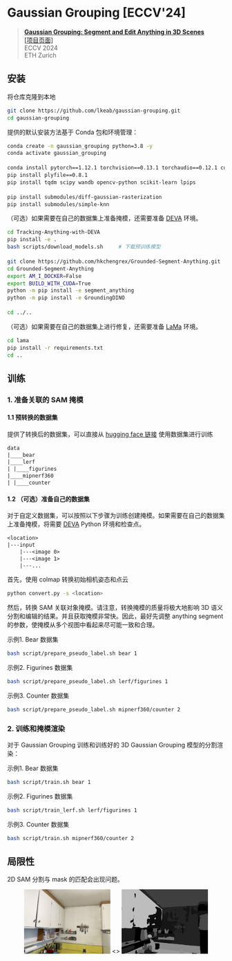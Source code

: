 # Gaussian Grouping [ECCV'24]

> [**Gaussian Grouping: Segment and Edit Anything in 3D Scenes**](https://arxiv.org/abs/2312.00732)            
> [[项目页面]](https://ymq2017.github.io/gaussian-grouping)            
> ECCV 2024  
> ETH Zurich

## 安装

将仓库克隆到本地
```bash
git clone https://github.com/lkeab/gaussian-grouping.git 
cd gaussian-grouping
```

提供的默认安装方法基于 Conda 包和环境管理：
```bash
conda create -n gaussian_grouping python=3.8 -y
conda activate gaussian_grouping 

conda install pytorch==1.12.1 torchvision==0.13.1 torchaudio==0.12.1 cudatoolkit=11.3 -c pytorch
pip install plyfile==0.8.1
pip install tqdm scipy wandb opencv-python scikit-learn lpips

pip install submodules/diff-gaussian-rasterization
pip install submodules/simple-knn
```

（可选）如果需要在自己的数据集上准备掩模，还需要准备 [DEVA](https://github.com/hkchengrex/Tracking-Anything-with-DEVA) 环境。

```bash
cd Tracking-Anything-with-DEVA
pip install -e .
bash scripts/download_models.sh     # 下载预训练模型

git clone https://github.com/hkchengrex/Grounded-Segment-Anything.git 
cd Grounded-Segment-Anything
export AM_I_DOCKER=False
export BUILD_WITH_CUDA=True
python -m pip install -e segment_anything
python -m pip install -e GroundingDINO

cd ../..
```

（可选）如果需要在自己的数据集上进行修复，还需要准备 [LaMa](https://github.com/advimman/lama) 环境。

```bash
cd lama
pip install -r requirements.txt
cd ..
```

## 训练

### 1. 准备关联的 SAM 掩模

#### 1.1 预转换的数据集
提供了转换后的数据集，可以直接从 [hugging face 链接](https://huggingface.co/mqye/Gaussian-Grouping/tree/main) 使用数据集进行训练

```
data
|____bear
|____lerf
| |____figurines
|____mipnerf360
| |____counter
```

#### 1.2 （可选）准备自己的数据集
对于自定义数据集，可以按照以下步骤为训练创建掩模。如果需要在自己的数据集上准备掩模，将需要 [DEVA](../Tracking-Anything-with-DEVA/README.md) Python 环境和检查点。

```
<location>
|---input
    |---<image 0>
    |---<image 1>
    |---...
```

首先，使用 colmap 转换初始相机姿态和点云
```bash
python convert.py -s <location>
```

然后，转换 SAM 关联对象掩模。请注意，转换掩模的质量将极大地影响 3D 语义分割和编辑的结果。并且获取掩模非常快。因此，最好先调整 anything segment 的参数，使掩模从多个视图中看起来尽可能一致和合理。

示例1. Bear 数据集
```bash
bash script/prepare_pseudo_label.sh bear 1
```

示例2. Figurines 数据集
```bash
bash script/prepare_pseudo_label.sh lerf/figurines 1
```

示例3. Counter 数据集
```bash
bash script/prepare_pseudo_label.sh mipnerf360/counter 2
```

### 2. 训练和掩模渲染

对于 Gaussian Grouping 训练和训练好的 3D Gaussian Grouping 模型的分割渲染：

示例1. Bear 数据集
```bash
bash script/train.sh bear 1
```

示例2. Figurines 数据集
```bash
bash script/train_lerf.sh lerf/figurines 1
```

示例3. Counter 数据集
```bash
bash script/train.sh mipnerf360/counter 2
```


## 局限性

2D SAM 分割与 mask 的匹配会出现问题。

<center class="half">
<img src="media/image.jpg" width=200/>
<>
<img src="media/mask.jpg" width=200/>
</center>
